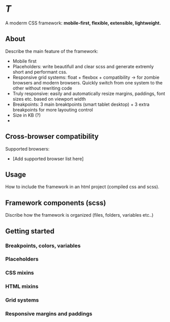 # *T*

A moderm CSS framework: **mobile-first, flexible, extensible, lightweight.**

## About

Describe the main feature of the framework:

* Mobile first
* Placeholders: write beautifull and clear scss and generate extremly short and performant css.
* Responsive grid systems: float + flexbox + compatibility -> for zombie browsers and modern browsers. Quickly switch from one system to the other without rewriting code
* Truly responsive: easily and automatically resize margins, paddings, font sizes etc. based on viewport width
* Breakpoints: 3 main breaktpoints (smart tablet desktop) + 3 extra breakpoints for more layouting control
* Size in KB (?)
* 

## Cross-browser compatibility

Supported browsers:

* [Add supported browser list here]

## Usage

How to include the framework in an html project (compiled css and scss).


## Framework components (scss)

Discribe how the framework is organized (files, folders, variables etc..)


## Getting started

### Breakpoints, colors, variables

### Placeholders

### CSS mixins

### HTML mixins

### Grid systems

### Responsive margins and paddings





